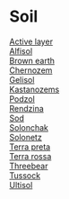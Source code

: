 # Soil
[Active layer](https://en.wikipedia.org/wiki/Active_layer)<br>
[Alfisol](https://en.wikipedia.org/wiki/Alfisol)<br>
[Brown earth](https://en.wikipedia.org/wiki/Brown_earth)<br>
[Chernozem](https://en.wikipedia.org/wiki/Chernozem)<br>
[Gelisol](https://en.wikipedia.org/wiki/Gelisol)<br>
[Kastanozems](https://en.wikipedia.org/wiki/Kastanozems)<br>
[Podzol](https://en.wikipedia.org/wiki/Podzol)<br>
[Rendzina](https://en.wikipedia.org/wiki/Rendzina)<br>
[Sod](https://en.wikipedia.org/wiki/Sod)<br>
[Solonchak](https://en.wikipedia.org/wiki/Solonchak)<br>
[Solonetz](https://en.wikipedia.org/wiki/Solonetz)<br>
[Terra preta](https://en.wikipedia.org/wiki/Terra_preta)<br>
[Terra rossa](https://en.wikipedia.org/wiki/Terra_rossa_(soil))<br>
[Threebear](https://en.wikipedia.org/wiki/Threebear_(soil))<br>
[Tussock](https://en.wikipedia.org/wiki/Tussock_(grass))<br>
[Ultisol](https://en.wikipedia.org/wiki/Ultisol)<br>
